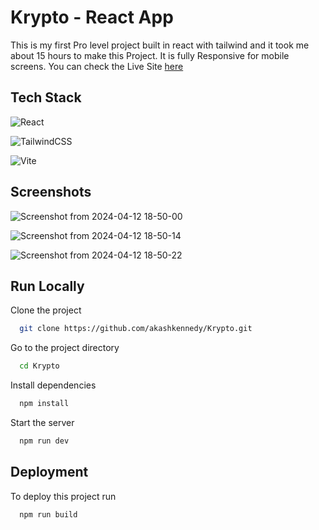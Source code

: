 # Krypto - React App

This is my first Pro level project built in react with tailwind  and it took me about 15 hours to make this Project.
It is fully Responsive for mobile screens.
You can check the Live Site [here](https://krypto-akashdev.netlify.app/)

## Tech Stack

![React](https://img.shields.io/badge/react-%2320232a.svg?style=for-the-badge&logo=react&logoColor=%2361DAFB) 

![TailwindCSS](https://img.shields.io/badge/tailwindcss-%2338B2AC.svg?style=for-the-badge&logo=tailwind-css&logoColor=white)

![Vite](https://img.shields.io/badge/vite-%23646CFF.svg?style=for-the-badge&logo=vite&logoColor=white)




## Screenshots
![Screenshot from 2024-04-12 18-50-00](https://github.com/akashkennedy/Krypto/assets/116005413/115bd2a4-39fc-4a5e-b664-dfea3ff926fe)

![Screenshot from 2024-04-12 18-50-14](https://github.com/akashkennedy/Krypto/assets/116005413/dff6431c-7d92-43a8-9df3-e58c163acb3d)

![Screenshot from 2024-04-12 18-50-22](https://github.com/akashkennedy/Krypto/assets/116005413/4aff49f1-36ab-411c-8f93-ced6a946f2ed)


## Run Locally

Clone the project

```bash
  git clone https://github.com/akashkennedy/Krypto.git
```

Go to the project directory

```bash
  cd Krypto
```

Install dependencies

```bash
  npm install
```

Start the server

```bash
  npm run dev
```


## Deployment

To deploy this project run

```bash
  npm run build
```

